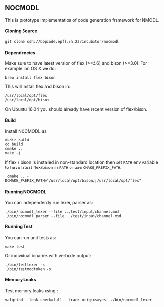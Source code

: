 ## NOCMODL

This is prototype implementation of code generation framework for NMODL.

#### Cloning Source

```
git clone ssh://bbpcode.epfl.ch:22/incubator/nocmodl
```

#### Dependencies

Make sure to have latest version of flex (>=2.6) and bison (>=3.0). For example, on OS X we do:

```
brew install flex bison
```
This will install flex and bison in:

```
/usr/local/opt/flex
/usr/local/opt/bison
```

On Ubuntu 16.04 you should already have recent version of flex/bison.

#### Build
Install NOCMODL as:

```
mkdir build
cd build
cmake ..
make -j
```

If flex / bison is installed in non-standard location then set `PATH` env variable to have latest flex/bison in `PATH` or use `CMAKE_PREFIX_PATH`:

```
 cmake .. -DCMAKE_PREFIX_PATH="/usr/local/opt/bison/;/usr/local/opt/flex"
 ```

 #### Running NOCMODL

 You can independently run lexer, parser as:

 ```
./bin/nocmodl_lexer --file ../test/input/channel.mod
./bin/nocmodl_parser --file ../test/input/channel.mod
 ````


 #### Running Test

 You can run unit tests as:

 ```
 make test
 ```

 Or individual binaries with verbode output:

 ```
 ./bin/testlexer -s
 ./bin/testmodtoken -s
 ```


#### Memory Leaks

Test memory leaks using :

```
valgrind --leak-check=full --track-origins=yes  ./bin/nocmodl_lexer
```
